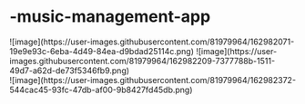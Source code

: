 # -music-management-app
<div>
![image](https://user-images.githubusercontent.com/81979964/162982071-19e9e93c-6eba-4d49-84ea-d9bdad25114c.png)
![image](https://user-images.githubusercontent.com/81979964/162982209-7377788b-1511-49d7-a62d-de73f5346fb9.png)
</div>
![image](https://user-images.githubusercontent.com/81979964/162982372-544cac45-93fc-47db-af00-9b8427fd45db.png)

